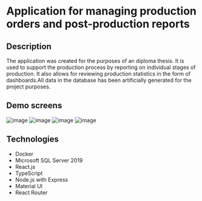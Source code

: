 # Application for managing production orders and post-production reports

## Description
The application was created for the purposes of an diploma thesis. It is used to support the production process by reporting on individual stages of production. It also allows for reviewing production statistics in the form of dashboards.All data in the database has been artificially generated for the project purposes.

## Demo screens
![image](https://user-images.githubusercontent.com/103599051/227054868-173c35ac-4df0-40df-8fcf-808a73e24396.png)
![image](https://user-images.githubusercontent.com/103599051/227054923-9078727f-c4ed-4cae-a453-8764cf767745.png)
![image](https://user-images.githubusercontent.com/103599051/227055010-f83662e9-0c60-479d-b8d0-499ca46fb3ea.png)
![image](https://user-images.githubusercontent.com/103599051/227055092-f168cd47-5c83-443a-a4b6-41d7a4efc52b.png)

## Technologies
- Docker
- Microsoft SQL Server 2019
- React.js
- TypeScript
- Node.js with Express
- Material UI
- React Router

